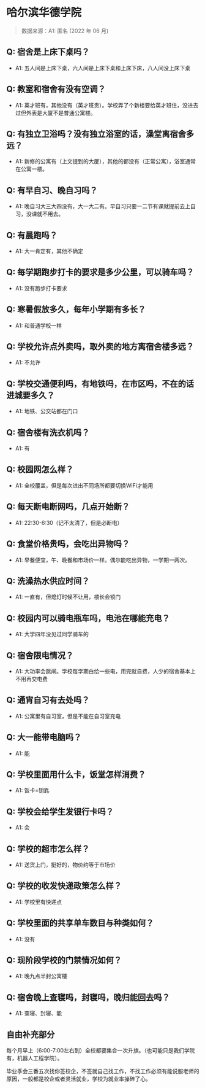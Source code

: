 # 哈尔滨华德学院

> 数据来源：A1: 匿名 (2022 年 06 月)

## Q: 宿舍是上床下桌吗？

- A1: 五人间是上床下桌，六人间是上床下桌和上床下床，八人间没上床下桌

## Q: 教室和宿舍有没有空调？

- A1: 英才班有，其他没有（英才班贵）。学校弄了个新楼要给英才班住，没进去过但外表是大厦不是普通公寓楼。

## Q: 有独立卫浴吗？没有独立浴室的话，澡堂离宿舍多远？

- A1: 新修的公寓有（上文提到的大厦），其他的都没有（正常公寓），浴室通常在公寓一楼。

## Q: 有早自习、晚自习吗？

- A1: 晚自习大三大四没有，大一大二有。早自习只要一二节有课就提前去上自习，没课就不用去。

## Q: 有晨跑吗？

- A1: 大一肯定有，其他不确定

## Q: 每学期跑步打卡的要求是多少公里，可以骑车吗？

- A1: 没有跑步打卡要求

## Q: 寒暑假放多久，每年小学期有多长？

- A1: 和普通学校一样

## Q: 学校允许点外卖吗，取外卖的地方离宿舍楼多远？

- A1: 不允许

## Q: 学校交通便利吗，有地铁吗，在市区吗，不在的话进城要多久？

- A1: 地铁、公交站都在门口

## Q: 宿舍楼有洗衣机吗？

- A1: 有

## Q: 校园网怎么样？

- A1: 全校覆盖，但是每次进出不同场所都要切换WiFi才能用

## Q: 每天断电断网吗，几点开始断？

- A1: 22:30-6:30（记不太清了，但是必断电）

## Q: 食堂价格贵吗，会吃出异物吗？

- A1: 早餐便宜，午、晚餐和市场价一样。偶尔能吃出异物，一学期一两次。

## Q: 洗澡热水供应时间？

- A1: 一直有，但熄灯时候不让用，楼长会锁门

## Q: 校园内可以骑电瓶车吗，电池在哪能充电？

- A1: 大学四年没见过同学骑车的

## Q: 宿舍限电情况？

- A1: 大功率会跳闸。学校每学期白给一些电，用完就自费，人少的宿舍基本上不用再交电费

## Q: 通宵自习有去处吗？

- A1: 公寓里有自习室，但是不能在自习室充电

## Q: 大一能带电脑吗？

- A1: 能

## Q: 学校里面用什么卡，饭堂怎样消费？

- A1: 饭卡=钥匙

## Q: 学校会给学生发银行卡吗？

- A1: 会

## Q: 学校的超市怎么样？

- A1: 送货上门，挺好的，物价约等于市场价

## Q: 学校的收发快递政策怎么样？

- A1: 学校里有快递点

## Q: 学校里面的共享单车数目与种类如何？

- A1: 没有

## Q: 现阶段学校的门禁情况如何？

- A1: 晚九点半封公寓楼

## Q: 宿舍晚上查寝吗，封寝吗，晚归能回去吗？

- A1: 查寝、封寝、能

## 自由补充部分

每个月早上（6:00-7:00左右到）全校都要集合一次升旗。（也可能只是我们学院有，机器人工程学院）。

毕业季会三番五次找你签校企，不签就自己找工作，不找工作必须有能说服老师的原因，一般都是校企或者灵活就业，学校为就业率操碎了心。
